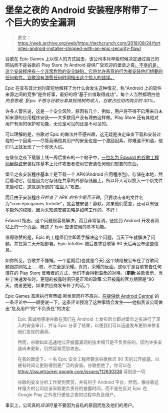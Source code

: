 # 堡垒之夜的 Android 安装程序附带了一个巨大的安全漏洞 

> 原文：<https://web.archive.org/web/https://techcrunch.com/2018/08/24/fortnites-android-installer-shipped-with-an-epic-security-flaw/>

谷歌在 Epic Games 上以惊人的方式回击，该公司本月早些时候决定通过自己的网站而不是谷歌的 Play Store 为 Android 提供广受欢迎的堡垒之夜[。不幸的是，这个安装程序有一个非常危险的安全缺陷，它将允许恶意的行为者安装他们想要的任何软件。谷歌没有浪费任何时间指出这个惊人的错误。](https://web.archive.org/web/20221208142446/https://techcrunch.com/2018/08/03/epic-games-sidesteps-the-play-store-with-fortnite-for-android-launch/)

Epic 在宣布其计划时简短地解释了为什么会发生这种情况，称“Android 上的软件来源之间的竞争”是件好事，最好的将“基于价值取得成功”。每个人当然都明白他*的意思是【Epic 不想与谷歌分享其摇钱树的收入，谷歌占应用内购买的 30%。*

许多人警告说，这是一个安全风险，原因有几个，例如，用户将不得不启用来自未知来源的应用程序安装——大多数用户没有理由这样做。Play Store 还有其他对用户有用的保护和功能，无论是可见的还是不可见的。

可以理解的是，谷歌对 Epic 的做法并不感兴趣，这无疑是决定审查下载和安装过程的一个因素——尽管我确信其用户的安全也是一个激励因素。你难道不知道，他们马上就发现了一个弥天大谎。

在堡垒之夜下载器上线一周后发布的一个帖子中，[一位名为 Edward 的谷歌工程师解释说](https://web.archive.org/web/20221208142446/https://issuetracker.google.com/issues/112630336)安装程序基本上允许攻击者使用它安装任何他们想要的东西。

堡垒之夜安装程序基本上是下载一个 APK(Android 应用程序包)，存储在本地，然后启动它。但是因为它存储在共享的外部存储器上，所以坏人可以换入一个新文件来启动它，这就是所谓的“磁盘人”攻击。

而且由于安装程序*只检查了 APK 的名字是否正确*，只要攻击者的文件名为“com.epicgames.fortnite”，就会被安装！静默，如果他们愿意，还可以有很多额外的权限，因为未知源安装策略是如何工作的。不好！

Edward 指出，这个问题很容易解决，而且非常低调，链接到 Android 开发者网站上的一个页面，概述了 Epic 应该使用的基本功能。

值得称赞的是，Epic 的工程师们立即着手解决这个问题，当天下午就解决了问题，并在第二天开始部署。Epic InfoSec 随后要求谷歌等 90 天后再公布这些信息。

如你所见，谷歌并不慷慨。一个星期后(也就是今天),这个缺陷被公布在了谷歌问题跟踪网站上……嗯，不完全是荣耀。真的，荣耀的反面。这似乎是谷歌警告任何潜在的 Play Store 反叛者的方式，他们不会得到温柔的对待。(**更新**:谷歌表示，当补丁快速发布时，更短的披露时间只是正常的政策:公开披露的官方期限是“90 天，或者更短，如果供应商发布补丁的话。”)

Epic Games 首席执行官蒂姆·斯维尼同样不高兴。[在提供给 Android Central](https://web.archive.org/web/20221208142446/https://www.androidcentral.com/epic-games-first-fortnite-installer-allowed-hackers-download-install-silently) 的一条评论中——顺便说一下，这条评论预测了这种事情会发生——他指责该公司做出“危及用户”的“不负责任”的决定

> Epic 真诚地感谢谷歌在我们在 Android 上发布后立即对堡垒之夜进行了深入的安全审计，并与 Epic 分享了结果，以便我们可以迅速发布更新来修复他们发现的漏洞。
> 
> 然而，谷歌如此迅速地公开披露漏洞的技术细节是不负责任的，因为许多安装尚未更新，仍然容易受到攻击。
> 
> 在我的敦促下，一名 Epic 安全工程师要求谷歌推迟 90 天的公开披露，以便有时间让更新得到更广泛的安装。谷歌拒绝了。你可以在 https://issuetracker.google.com/issues/112630336 读到这一切
> 
> 谷歌的安全分析工作受到赞赏，并有利于 Android 平台，然而，像谷歌这样强大的公司应该采取更负责任的披露时间，而不是在反对 Epic 在 Google Play 之外发行堡垒之夜的过程中危及用户。

事实上，公司真的*应该*尽量不要因为自私的原因而危及他们的用户。